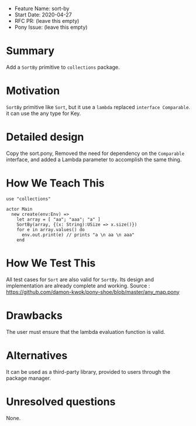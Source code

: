 - Feature Name: sort-by
- Start Date: 2020-04-27
- RFC PR: (leave this empty)
- Pony Issue: (leave this empty)

# Summary

Add a `SortBy` primitive to `collections` package.

# Motivation

`SortBy` primitive like `Sort`, but it use a `lambda` replaced `interface Comparable`. it can use the any type for Key.

# Detailed design

Copy the sort.pony, Removed the need for dependency on the `Comparable` interface, and added a Lambda parameter to accomplish the same thing.

# How We Teach This

```pony
use "collections"

actor Main
  new create(env:Env) =>
    let array = [ "aa"; "aaa"; "a" ]
    SortBy(array, {(x: String):USize => x.size()})
    for e in array.values() do
      env.out.print(e) // prints "a \n aa \n aaa"
    end
````

# How We Test This

All test cases for `Sort` are also valid for `SortBy`. Its design and implementation are already complete and working.
Source : https://github.com/damon-kwok/pony-shoe/blob/master/any_map.pony

# Drawbacks

The user must ensure that the lambda evaluation function is valid.

# Alternatives

It can be used as a third-party library, provided to users through the package manager.

# Unresolved questions

None.
